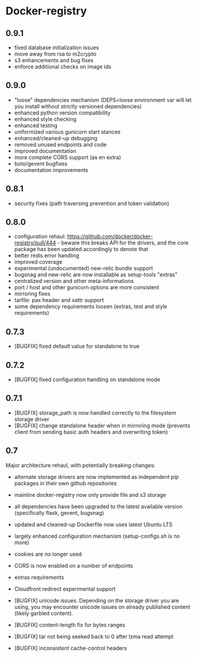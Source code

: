 # Docker-registry

## 0.9.1

 * fixed database initialization issues
 * move away from rsa to m2crypto
 * s3 enhancements and bug fixes
 * enforce additional checks on image ids

## 0.9.0

 * "loose" dependencies mechanism (DEPS=loose environment var will let you install without strictly versioned dependencies)
 * enhanced python version compatibility
 * enhanced style checking
 * enhanced testing
 * uniformized various gunicorn start stances
 * enhanced/cleaned-up debugging
 * removed unused endpoints and code
 * improved documentation
 * more complete CORS support (as en extra)
 * boto/gevent bugfixes
 * documentation improvements

## 0.8.1

 * security fixes (path traversing prevention and token validation)

## 0.8.0

 * configuration rehaul: https://github.com/docker/docker-registry/pull/444 - beware this breaks API for the drivers, and the core package has been updated accordingly to denote that
 * better redis error handling
 * improved coverage
 * experimental (undocumented) new-relic bundle support
 * bugsnag and new-relic are now installable as setup-tools "extras"
 * centralized version and other meta-informations
 * port / host and other gunicorn options are more consistent
 * mirroring fixes
 * tarfile: pax header and xattr support
 * some dependency requirements loosen (extras, test and style requirements)

## 0.7.3

 * [BUGFIX] fixed default value for standalone to true

## 0.7.2

 * [BUGFIX] fixed configuration handling on standalone mode

## 0.7.1

 * [BUGFIX] storage_path is now handled correctly to the filesystem storage driver
 * [BUGFIX] change standalone header when in mirroring mode (prevents client from sending basic auth headers and overwriting token)

## 0.7

Major architecture rehaul, with potentially breaking changes:

 * alternate storage drivers are now implemented as independent pip packages in their own github repositories
 * mainline docker-registry now only provide file and s3 storage
 * all dependencies have been upgraded to the latest available version (specifically flask, gevent, bugsnag)
 * updated and cleaned-up Dockerfile now uses latest Ubuntu LTS
 * largely enhanced configuration mechanism (setup-configs.sh is no more)
 * cookies are no longer used
 * CORS is now enabled on a number of endpoints
 * extras requirements
 * Cloudfront redirect experimental support

 * [BUGFIX] unicode issues. Depending on the storage driver you are using, you may encounter unicode issues on already published content (likely garbled content).
 * [BUGFIX] content-length fix for bytes ranges
 * [BUGFIX] tar not being seeked back to 0 after lzma read attempt
 * [BUGFIX] inconsistent cache-control headers

